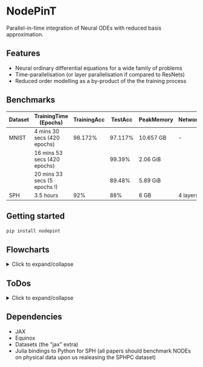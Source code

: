 # NodePinT

Parallel-in-time integration of Neural ODEs with reduced basis approximation.

## Features
- Neural ordinary differential equations for a wide family of problems
- Time-parallelisation (or layer parallelisation if compared to ResNets)
- Reduced order modelling as a by-product of the the training process



## Benchmarks
| Dataset       | TrainingTime (Epochs) | TrainingAcc | TestAcc | PeakMemory | NetworkSize | Language   | Hyperparams/Script |
|---------------|---------------|--------------|---------|------------|--------------|------------|-------------|
| MNIST         | 4 mins 30 secs (420 epochs)       | 98.172%          | 97.117%     | 10.657 GB       | -     | Julia     | [Link](./examples/mnist/00_discriminating_mnist.py) |
|               |   16 mins 53 secs (420 epochs)     |           |  99.39%    |    2.06 GiB    |      | Jax     | [Link](examples/mnist/runs/jsons/train001.json) |
|               |   20 mins 33 secs (5 epochs !)   |           |   89.48%   |   5.89 GiB     |      | NodePinT     | [Link](examples/mnist/runs/jsons/train002.json) |
| SPH   | 3.5 hours     | 92%          | 88%     | 6 GB       | 4 layers     | NodePinT | [hyperparameters4.json](/path/to/hyperparameters4.json) |





## Getting started
`pip install nodepint`



## Flowcharts
<details>
  <summary>Click to expand/collapse</summary>

<!-- ## Put the two image below in a table -->

| NodePinT General Logic | Encode-Process-Decode Logic |
|---------------|---------------|
| ![Flowchart](docs/imgs/flowchart.png) | ![Logic](docs/imgs/Encode-Process-Decode.svg)

</details>


## ToDos
<details>
  <summary>Click to expand/collapse</summary>

- [ ] Massive parallelisation by combining time with data
- [ ] Stochastic ODEs and diffusion models time parallelisation
- [ ] Parallelism accross the projection absis. Since the PinT problem is projected on a lower dimensional space, this allows for further parallelism (2nd level):
    - If we always project on a randomly sampled 1D space, we can also solve the ODEs in parallel and average the NN weights without having to re(jit)compile
    - If we project on an increasingly bigger randomly sampled spaces, we can still do it, but we need to re(jit)compile the PinT processes
    - If we construct our space in a deterministic way (via sensitivity analysis wrt the latest added vector), then we can't parallelise since it will be sequential.
- [ ] For optimal control (OC) while training a neural ODE, we propose several combinations:
    - DP for training, and DAL for OC
    - DP both for training and OC (a bit like PINN)
    - Same as above, but DAL for training
</details>

## Dependencies
- JAX
- Equinox
- Datasets (the "jax" extra)
- Julia bindings to Python for SPH (all papers should benchmark NODEs on physical data upon us realeasing the SPHPC dataset)
